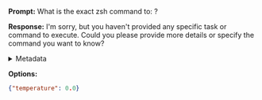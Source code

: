 **Prompt:**
What is the exact zsh command to: ?


**Response:**
I'm sorry, but you haven't provided any specific task or command to execute. Could you please provide more details or specify the command you want to know?

<details><summary>Metadata</summary>

- Duration: 943 ms
- Datetime: 2023-08-20T18:41:42.559341
- Model: gpt-3.5-turbo-0613

</details>

**Options:**
```json
{"temperature": 0.0}
```

